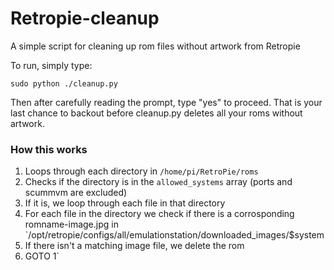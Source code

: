 # Retropie-cleanup

A simple script for cleaning up rom files without artwork from Retropie

To run, simply type:

`sudo python ./cleanup.py`

Then after carefully reading the prompt, type "yes" to proceed. That is your last chance to backout before cleanup.py deletes all your roms without artwork.

### How this works ###

1. Loops through each directory in `/home/pi/RetroPie/roms`
2. Checks if the directory is in the `allowed_systems` array (ports and scummvm are excluded)
3. If it is, we loop through each file in that directory
4. For each file in the directory we check if there is a corrosponding romname-image.jpg in `/opt/retropie/configs/all/emulationstation/downloaded_images/$system
5. If there isn't a matching image file, we delete the rom
6. GOTO 1`
